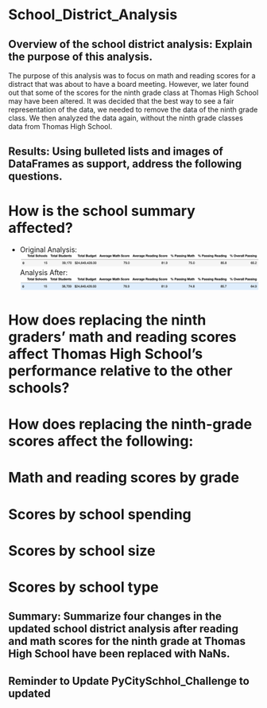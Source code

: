 # School_District_Analysis
## Overview of the school district analysis: Explain the purpose of this analysis.
The purpose of this analysis was to focus on math and reading scores for a distract that was about to have a board meeting. However, we later found out that some of the scores for the ninth grade class at Thomas High School may have been altered. It was decided that the best way to see a fair representation of the data, we needed to remove the data of the ninth grade class. We then  analyzed the data again, without the ninth grade classes data from Thomas High School.

## Results: Using bulleted lists and images of DataFrames as support, address the following questions.

# How is the school summary affected?
- Original Analysis:
![This is an image](https://github.com/ricky7133/School_District_Analysis/blob/main/Resources/Before.png)
Analysis After:
![This is an image](https://github.com/ricky7133/School_District_Analysis/blob/main/Resources/After.png)

# How does replacing the ninth graders’ math and reading scores affect Thomas High School’s performance relative to the other schools?
# How does replacing the ninth-grade scores affect the following:
# Math and reading scores by grade
# Scores by school spending
# Scores by school size
# Scores by school type
## Summary: Summarize four changes in the updated school district analysis after reading and math scores for the ninth grade at Thomas High School have been replaced with NaNs.


## Reminder to Update PyCitySchhol_Challenge to updated

